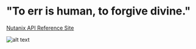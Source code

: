 # "To err is human, to forgive divine."

[Nutanix API Reference Site](http://developer.nutanix.com/)
 
![alt text][logo]

[logo]: http://leahlucci.com/starling/wp-content/uploads/2015/02/wall1_800.jpg
